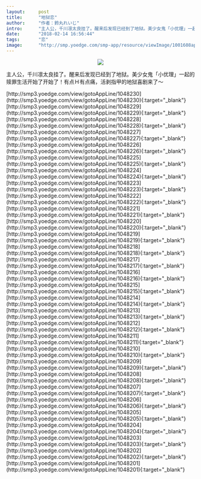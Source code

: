 ```yaml
---
layout:     post
title:      "地狱恋"
author:     "作者：鈴丸れいじ"
intro:      "主人公，千川凛太良挂了。醒来后发现已经到了地狱。美少女鬼「小优理」一起的赎罪生活开始了开始了！有点Ｈ有点痛，活剥指甲的地狱喜剧来了～"
date:       "2018-02-14 16:56:44"
tags:       "恋"
image:      "http://smp.yoedge.com/smp-app/resource/viewImage/1001608appline.png"
---
```

<div style="text-align: center">
<p><img src="http://smp.yoedge.com/smp-app/resource/viewImage/1001608appline.png"/></p>
</div>
<p class="post-meta">
<span>主人公，千川凛太良挂了。醒来后发现已经到了地狱。美少女鬼「小优理」一起的赎罪生活开始了开始了！有点Ｈ有点痛，活剥指甲的地狱喜剧来了～</span>
</p>
[http://smp3.yoedge.com/view/gotoAppLine/1048230](http://smp3.yoedge.com/view/gotoAppLine/1048230){:target="_blank"}
[http://smp3.yoedge.com/view/gotoAppLine/1048229](http://smp3.yoedge.com/view/gotoAppLine/1048229){:target="_blank"}
[http://smp3.yoedge.com/view/gotoAppLine/1048228](http://smp3.yoedge.com/view/gotoAppLine/1048228){:target="_blank"}
[http://smp3.yoedge.com/view/gotoAppLine/1048227](http://smp3.yoedge.com/view/gotoAppLine/1048227){:target="_blank"}
[http://smp3.yoedge.com/view/gotoAppLine/1048226](http://smp3.yoedge.com/view/gotoAppLine/1048226){:target="_blank"}
[http://smp3.yoedge.com/view/gotoAppLine/1048225](http://smp3.yoedge.com/view/gotoAppLine/1048225){:target="_blank"}
[http://smp3.yoedge.com/view/gotoAppLine/1048224](http://smp3.yoedge.com/view/gotoAppLine/1048224){:target="_blank"}
[http://smp3.yoedge.com/view/gotoAppLine/1048223](http://smp3.yoedge.com/view/gotoAppLine/1048223){:target="_blank"}
[http://smp3.yoedge.com/view/gotoAppLine/1048222](http://smp3.yoedge.com/view/gotoAppLine/1048222){:target="_blank"}
[http://smp3.yoedge.com/view/gotoAppLine/1048221](http://smp3.yoedge.com/view/gotoAppLine/1048221){:target="_blank"}
[http://smp3.yoedge.com/view/gotoAppLine/1048220](http://smp3.yoedge.com/view/gotoAppLine/1048220){:target="_blank"}
[http://smp3.yoedge.com/view/gotoAppLine/1048219](http://smp3.yoedge.com/view/gotoAppLine/1048219){:target="_blank"}
[http://smp3.yoedge.com/view/gotoAppLine/1048218](http://smp3.yoedge.com/view/gotoAppLine/1048218){:target="_blank"}
[http://smp3.yoedge.com/view/gotoAppLine/1048217](http://smp3.yoedge.com/view/gotoAppLine/1048217){:target="_blank"}
[http://smp3.yoedge.com/view/gotoAppLine/1048216](http://smp3.yoedge.com/view/gotoAppLine/1048216){:target="_blank"}
[http://smp3.yoedge.com/view/gotoAppLine/1048215](http://smp3.yoedge.com/view/gotoAppLine/1048215){:target="_blank"}
[http://smp3.yoedge.com/view/gotoAppLine/1048214](http://smp3.yoedge.com/view/gotoAppLine/1048214){:target="_blank"}
[http://smp3.yoedge.com/view/gotoAppLine/1048213](http://smp3.yoedge.com/view/gotoAppLine/1048213){:target="_blank"}
[http://smp3.yoedge.com/view/gotoAppLine/1048212](http://smp3.yoedge.com/view/gotoAppLine/1048212){:target="_blank"}
[http://smp3.yoedge.com/view/gotoAppLine/1048211](http://smp3.yoedge.com/view/gotoAppLine/1048211){:target="_blank"}
[http://smp3.yoedge.com/view/gotoAppLine/1048210](http://smp3.yoedge.com/view/gotoAppLine/1048210){:target="_blank"}
[http://smp3.yoedge.com/view/gotoAppLine/1048209](http://smp3.yoedge.com/view/gotoAppLine/1048209){:target="_blank"}
[http://smp3.yoedge.com/view/gotoAppLine/1048208](http://smp3.yoedge.com/view/gotoAppLine/1048208){:target="_blank"}
[http://smp3.yoedge.com/view/gotoAppLine/1048207](http://smp3.yoedge.com/view/gotoAppLine/1048207){:target="_blank"}
[http://smp3.yoedge.com/view/gotoAppLine/1048206](http://smp3.yoedge.com/view/gotoAppLine/1048206){:target="_blank"}
[http://smp3.yoedge.com/view/gotoAppLine/1048205](http://smp3.yoedge.com/view/gotoAppLine/1048205){:target="_blank"}
[http://smp3.yoedge.com/view/gotoAppLine/1048204](http://smp3.yoedge.com/view/gotoAppLine/1048204){:target="_blank"}
[http://smp3.yoedge.com/view/gotoAppLine/1048203](http://smp3.yoedge.com/view/gotoAppLine/1048203){:target="_blank"}
[http://smp3.yoedge.com/view/gotoAppLine/1048202](http://smp3.yoedge.com/view/gotoAppLine/1048202){:target="_blank"}
[http://smp3.yoedge.com/view/gotoAppLine/1048201](http://smp3.yoedge.com/view/gotoAppLine/1048201){:target="_blank"}



